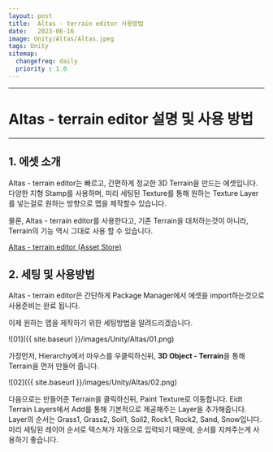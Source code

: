 ```yaml
---
layout: post
title:  Altas - terrain editor 사용방법
date:   2023-06-16
image: Unity/Altas/Altas.jpeg
tags: Unity
sitemap:
  changefreq: daily
  priority : 1.0
---
```




---
# Altas - terrain editor 설명 및 사용 방법
---
## 1. 에셋 소개
Altas - terrain editor는 빠르고, 간편하게 정교한 3D Terrain을 만드는 에셋입니다. 다양한 지형 Stamp를 사용하며, 미리 세팅된 Texture를 통해 원하는 Texture Layer를 넣는걸로 원하는 방향으로 맵을 제작할수 있습니다.

물론, Altas - terrain editor를 사용한다고, 기존 Terrain을 대처하는것이 아니라, Terrain의 기능 역시 그대로 사용 할 수 있습니다.


[Altas - terrain editor (Asset Store)](https://assetstore.unity.com/packages/tools/terrain/atlas-terrain-editor-207568)

## 2. 세팅 및 사용방법

Altas - terrain editor은 간단하게 Package Manager에서 에셋을 import하는것으로 사용준비는 완료 됩니다.

이제 원하는 맵을 제작하기 위한 세팅방법을 알려드리겠습니다.

![01]({{ site.baseurl }}/images/Unity/Altas/01.png)

가장먼저, Hierarchy에서 마우스를 우클릭하신뒤, **3D Object - Terrain**을 통해 Terrain을 먼저 만들어 줍니다.

![02]({{ site.baseurl }}/images/Unity/Altas/02.png)

다음으로는 만들어준 Terrain을 클릭하신뒤, Paint Texture로 이동합니다. Eidt Terrain Layers에서 Add를 통해 기본적으로 제공해주는 Layer을 추가해줍니다.
Layer의 순서는 Grass1, Grass2, Soil1, Soil2, Rock1, Rock2, Sand, Snow입니다. 미리 세팅된 레이어 순서로 텍스쳐가 자동으로 입력되기 때문에, 순서를 지켜주는게 사용하기 좋습니다.